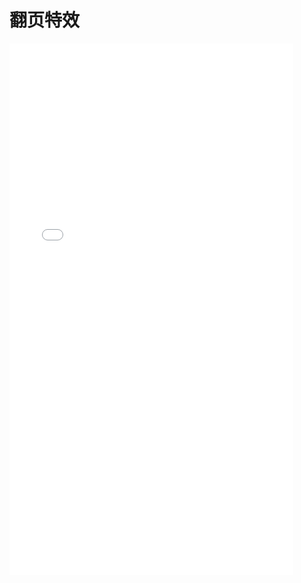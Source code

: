 # 翻页特效

<iframe  
 height=850 
 width=90% 
 src="./book1.html"  
 frameborder=0  
 allowfullscreen>
 
</iframe>